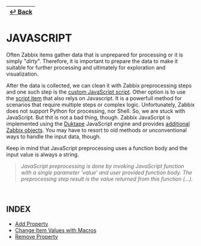 | [↩️ Back](../) |
| --- |

# JAVASCRIPT

Often Zabbix items gather data that is unprepared for processing or it is simply "_dirty_". Therefore, it is important to prepare the data to make it suitable for further processing and ultimately for exploration and visualization.

After the data is collected, we can clean it with Zabbix preprocessing steps and one such step is the [custom JavaScript script][1]. Other option is to use the [script item][2] that also relys on Javascript. It is a powerfull method for scenarios that require multiple steps or complex logic.
Unfortunately, Zabbix does not support Python for processing, nor Shell. So, we are stuck with JavaScript. But thit is not a bad thing, though. Zabbix JavaScript is implemented using the [Duktape][3] JavaScript engine and provides [additional Zabbix objects][4]. You may have to resort to old methods or unconventional ways to handle the input data, though.

Keep in mind that JavaScript preprocessing uses a function body and the input value is always a string.
> _JavaScript preprocessing is done by invoking JavaScript function with a single parameter 'value' and user provided function body. The preprocessing step result is the value returned from this function (...)._

<BR>

## INDEX

- [Add Property](./javascript_add_property.md)
- [Change Item Values with Macros](./javascript_macro_value.md)
- [Remove Property](./javascript_remove_property.md)


[1]: https://www.zabbix.com/documentation/current/en/manual/config/items/preprocessing/javascript
[2]: https://www.zabbix.com/documentation/current/en/manual/config/items/itemtypes/script
[3]: https://duktape.org
[4]: https://www.zabbix.com/documentation/current/en/manual/config/items/preprocessing/javascript/javascript_objects